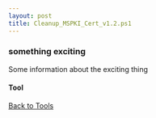 ```yaml
---
layout: post
title: Cleanup_MSPKI_Cert_v1.2.ps1
---
```


### something exciting

Some information about the exciting thing

#### Tool

<script src="https://gist-it.appspot.com/github.com/BanterBoy/scripts-blog/blob/master/PowerShell/tools/Cleanup_MSPKI_Cert_v1.2.ps1"></script>

<a href="/menu/_pages/Tools.html">Back to Tools</a>
